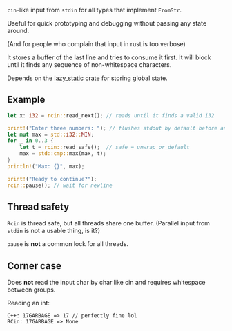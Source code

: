 `cin`-like input from `stdin` for all types that implement `FromStr`.

Useful for quick prototyping and debugging without passing any state around.

(And for people who complain that input in rust is too verbose)

It stores a buffer of the last line and tries to consume it first.
It will block until it finds any sequence of non-whitespace characters.

Depends on the [lazy_static](https://docs.rs/lazy_static) crate for storing global state.

## Example
```rust
let x: i32 = rcin::read_next(); // reads until it finds a valid i32

print!("Enter three numbers: "); // flushes stdout by default before any input
let mut max = std::i32::MIN;
for _ in 0..3 {
    let t = rcin::read_safe();  // safe = unwrap_or_default
    max = std::cmp::max(max, t);
}
println!("Max: {}", max);

print!("Ready to continue?");
rcin::pause(); // wait for newline
```

## Thread safety

`Rcin` is thread safe, but all threads share one buffer.
(Parallel input from `stdin` is not a usable thing, is it?)

`pause` is __not__ a common lock for all threads.

## Corner case

Does __not__ read the input char by char like cin and requires whitespace between groups.

Reading an int:
```text
C++: 17GARBAGE => 17 // perfectly fine lol
RCin: 17GARBAGE => None
```

